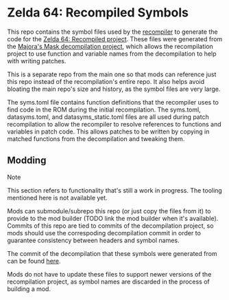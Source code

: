 # Zelda 64: Recompiled Symbols

This repo contains the symbol files used by the [recompiler](https://github.com/N64Recomp/N64Recomp) to generate the code for the [Zelda 64: Recompiled project](https://github.com/Zelda64Recomp/Zelda64Recomp).
These files were generated from the [Majora's Mask decompilation project](https://github.com/zeldaret/mm), which allows the recompilation project to use function and variable names from the decompilation to help with writing patches.

This is a separate repo from the main one so that mods can reference just this repo instead of the recompilation's entire repo. It also helps avoid bloating the main repo's size and history, as the symbol files are very large.

The syms.toml file contains function definitions that the recompiler uses to find code in the ROM during the initial recompilation. The syms.toml, datasyms.toml, and datasyms_static.toml files are all used during patch recompilation to allow the recompiler to resolve references to functions and variables in patch code. This allows patches to be written by copying in matched functions from the decompilation and tweaking them.

## Modding

> [!NOTE]
> This section refers to functionality that's still a work in progress. The tooling mentioned here is not available yet.

Mods can submodule/subrepo this repo (or just copy the files from it) to provide to the mod builder (TODO link the mod builder when it's available). Commits of this repo are tied to commits of the decompilation project, so mods should use the correspoding decompilation commit in order to guarantee consistency between headers and symbol names.

The commit of the decompilation that these symbols were generated from can be found [here](https://github.com/zeldaret/mm/tree/23beee0717364de43ca9a82957cc910cf818de90).

Mods do not have to update these files to support newer versions of the recompilation project, as symbol names are discarded in the process of building a mod.
